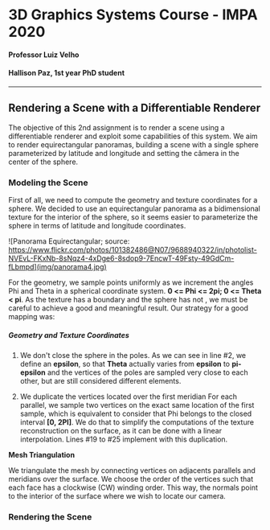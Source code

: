 # 3D Graphics Systems Course - IMPA 2020

#### Professor Luiz Velho
#### Hallison Paz, 1st year PhD student
---------

## Rendering a Scene with a Differentiable Renderer

The objective of this 2nd assignment is to render a scene using a differentiable renderer and exploit some capabilities of this system. We aim to render equirectangular panoramas, building a scene with a single sphere parameterized by latitude and longitude and setting the câmera in the center of the sphere.

### Modeling the Scene

First of all, we need to compute the geometry and texture coordinates for a sphere. We decided to use an equirectangular panorama as a bidimensional texture for the interior of the sphere, so it seems easier to parameterize the sphere in terms of latitude and longitude coordinates.

![Panorama Equirectangular; source: https://www.flickr.com/photos/101382486@N07/9688940322/in/photolist-NVEvL-FKxNb-8sNqz4-4xDge6-8sdop9-7EncwT-49Fsty-49GdCm-fLbmpd](img/panorama4.jpg)

For the geometry, we sample points uniformly as we increment the angles Phi and Theta in a spherical coordinate system. **0 <= Phi <= 2pi; 0 <= Theta < pi**. As the texture has a boundary and the sphere has not , we must be careful to achieve a good and meaningful result. Our strategy for a good mapping was:

##### Geometry  and Texture Coordinates

1. We don't close the sphere in the poles. 
As we can see in line #2, we define an **epsilon**, so that **Theta** actually varies from **epsilon** to **pi-epsilon** and the vertices of the poles are sampled very close to each other, but are still considered different elements.

2. We duplicate the vertices located over the first meridian
For each parallel, we sample two vertices on the exact same location of the first sample, which is equivalent to consider that Phi belongs to the closed interval **[0, 2PI]**. We do that to simplify the computations of  the texture reconstruction on the surface, as it can be done with a linear interpolation. Lines #19 to #25 implement with this duplication.

<script src="https://gist.github.com/hallpaz/1c218e01c893c120b61a661731234c30.js"></script>

**Mesh Triangulation**

We triangulate the mesh by connecting vertices on adjacents parallels and meridians over the surface. We choose the order of the vertices such that each face has a clockwise (CW) winding order. This way, the normals point to the interior of the surface where we wish to locate our camera.

<script src="https://gist.github.com/hallpaz/e4ab7e85c37d221cdd9e2381b8d541a5.js"></script>

### Rendering the Scene
<!--stackedit_data:
eyJoaXN0b3J5IjpbMTY1ODM0NzQ5NSwtMzQzNTgzNTkyLDExMz
E2NTM5NDUsLTkzMzkxNjc2LDc4ODIyMDc2NywtMTA2NTQyNjQ1
MiwxMzM1NTMwMTg0LC0xNzk2OTM4MTg5LDE3NTc0ODA1MzldfQ
==
-->